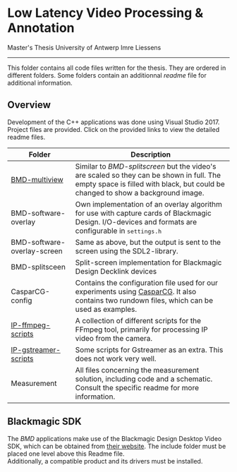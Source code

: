 # Low Latency Video Processing & Annotation
Master's Thesis University of Antwerp
Imre Liessens
___

This folder contains all code files written for the thesis. They are ordered in different folders. Some folders contain an additionnal *readme* file for additional information.  

## Overview
Development of the C++ applications was done using Visual Studio 2017. Project files are provided. 
Click on the provided links to view the detailed readme files.

| Folder | Description |
|--------|--------|
|[BMD-multiview](BMD-multiview/README.html)|Similar to *BMD-splitscreen* but the video's are scaled so they can be shown in full. The empty space is filled with black, but could be changed to show a  background image.
|BMD-software-overlay| Own implementation of an overlay algorithm for use with capture cards of Blackmagic Design. I/O-devices and formats are configurable in <tt>settings.h</tt>|
|BMD-software-overlay-screen| Same as above, but the output is sent to the screen using the SDL2-library.|
|BMD-splitsceen|Split-screen implementation for Blackmagic Design Decklink devices|
|CasparCG-config|Contains the configuration file used for our experiments using [CasparCG](https://www.casparcg.com/). It also contains two rundown files, which can be used as examples.|
|[IP-ffmpeg-scripts](IP-ffmpeg-scripts/README.html)|A collection of different scripts for the FFmpeg tool, primarily for processing IP video from the camera.|
|[IP-gstreamer-scripts](IP-gstreamer-scripts/README.html)|Some scripts for Gstreamer as an extra. This does not work very well.|
|Measurement|All files concerning the measurement solution, including code and a schematic. Consult the specific readme for more information.|

## Blackmagic SDK
The *BMD* applications make use of the Blackmagic Design Desktop Video SDK, which can be obtained from [their website](https://www.blackmagicdesign.com/developer/product/capture-and-playback). The include folder must be placed one level above this Readme file.  
Additionally, a compatible product and its drivers must be installed.
